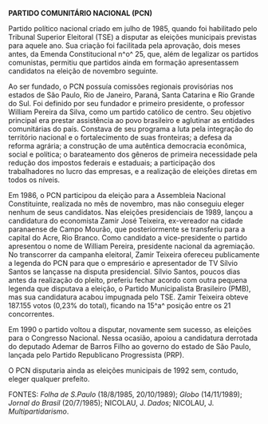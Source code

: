 **PARTIDO COMUNITÁRIO NACIONAL (PCN)**

Partido político nacional criado em julho de 1985, quando foi habilitado
pelo Tribunal Superior Eleitoral (TSE) a disputar as eleições municipais
previstas para aquele ano. Sua criação foi facilitada pela aprovação,
dois meses antes, da Emenda Constitucional n^o^ 25, que, além de
legalizar os partidos comunistas, permitiu que partidos ainda em
formação apresentassem candidatos na eleição de novembro seguinte.

Ao ser fundado, o PCN possuía comissões regionais provisórias nos
estados de São Paulo, Rio de Janeiro, Paraná, Santa Catarina e Rio
Grande do Sul. Foi definido por seu fundador e primeiro presidente, o
professor William Pereira da Silva, como um partido católico de centro.
Seu objetivo principal era prestar assistência ao povo brasileiro e
aglutinar as entidades comunitárias do país. Constava de seu programa a
luta pela integração do território nacional e o fortalecimento de suas
fronteiras; a defesa da reforma agrária; a construção de uma autêntica
democracia econômica, social e política; o barateamento dos gêneros de
primeira necessidade pela redução dos impostos federais e estaduais; a
participação dos trabalhadores no lucro das empresas, e a realização de
eleições diretas em todos os níveis.

Em 1986, o PCN participou da eleição para a Assembleia Nacional
Constituinte, realizada no mês de novembro, mas não conseguiu eleger
nenhum de seus candidatos. Nas eleições presidenciais de 1989, lançou a
candidatura do economista Zamir José Teixeira, ex-vereador na cidade
paranaense de Campo Mourão, que posteriormente se transferiu para a
capital do Acre, Rio Branco. Como candidato a vice-presidente o partido
apresentou o nome de William Pereira, presidente nacional da agremiação.
No transcorrer da campanha eleitoral, Zamir Teixeira ofereceu
publicamente a legenda do PCN para que o empresário e apresentador de TV
Sílvio Santos se lançasse na disputa presidencial. Sílvio Santos, poucos
dias antes da realização do pleito, preferiu fechar acordo com outra
pequena legenda que disputava a eleição, o Partido Municipalista
Brasileiro (PMB), mas sua candidatura acabou impugnada pelo TSE. Zamir
Teixeira obteve 187.155 votos (0,23% do total), ficando na 15^a^ posição
entre os 21 concorrentes.

Em 1990 o partido voltou a disputar, novamente sem sucesso, as eleições
para o Congresso Nacional. Nessa ocasião, apoiou a candidatura derrotada
do deputado Ademar de Barros Filho ao governo do estado de São Paulo,
lançada pelo Partido Republicano Progressista (PRP).

O PCN disputaria ainda as eleições municipais de 1992 sem, contudo,
eleger qualquer prefeito.

FONTES: *Folha de S.Paulo* (18/8/1985, 20/10/1989); *Globo*
(14/11/1989); *Jornal do Brasil* (20/7/1985); NICOLAU, J. *Dados*;
NICOLAU, J. *Multipartidarismo*.
